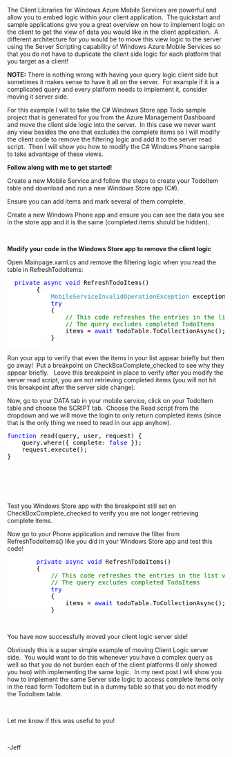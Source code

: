 The Client Libraries for Windows Azure Mobile Services are powerful and allow you to embed logic within your client application.&#160; The quickstart and sample applications give you a great overview on how to implement logic on the client to get the view of data you would like in the client application.&#160; A different architecture for you would be to move this view logic to the server using the Server Scripting capability of Windows Azure Mobile Services so that you do not have to duplicate the client side logic for each platform that you target as a client!&#160; 

**NOTE:** There is nothing wrong with having your query logic client side but sometimes it makes sense to have it all on the server.&#160; For example if it is a complicated query and every platform needs to implement it, consider moving it server side.

For this example I will to take the C# Windows Store app Todo sample project that is generated for you from the Azure Management Dashboard and move the client side logic into the server.&#160; In this case we never want any view besides the one that excludes the complete items so I will modify the client code to remove the filtering logic and add it to the server read script.&#160; Then I will show you how to modify the C# Windows Phone sample to take advantage of these views.

**Follow along with me to get started!**

Create a new Mobile Service and follow the steps to create your TodoItem table and download and run a new Windows Store app (C#).

Ensure you can add items and mark several of them complete.

Create a new Windows Phone app and ensure you can see the data you see in the store app and it is the same (completed items should be hidden).

&#160;

**Modify your code in the Windows Store app to remove the client logic**

Open Mainpage.xaml.cs and remove the filtering logic when you read the table in RefreshTodoItems:

<pre class="code"><span style="background: white; color: black;">  </span><span style="background: white; color: blue;">private async void </span><span style="background: white; color: black;">RefreshTodoItems()
        {
            </span><span style="background: white; color: rgb(43, 145, 175);">MobileServiceInvalidOperationException </span><span style="background: white; color: black;">exception = </span><span style="background: white; color: blue;">null</span><span style="background: white; color: black;">;
            </span><span style="background: white; color: blue;">try
            </span><span style="background: white; color: black;">{
                </span><span style="background: white; color: green;">// This code refreshes the entries in the list view by querying the TodoItems table.
                // The query excludes completed TodoItems
                </span><span style="background: white; color: black;">items = </span><span style="background: white; color: blue;">await </span><span style="background: white; color: black;">todoTable.ToCollectionAsync();
            }
         </span></pre>

Run your app to verify that even the items in your list appear briefly but then go away!&#160; Put a breakpoint on CheckBoxComplete_checked to see why they appear briefly.&#160;&#160; Leave this breakpoint in place to verify after you modify the server read script, you are not retrieving completed items (you will not hit this breakpoint after the server side change).

Now, go to your DATA tab in your mobile service, click on your TodoItem table and choose the SCRIPT tab.&#160; Choose the Read script from the dropdown and we will move the login to only return completed items (since that is the only thing we need to read in our app anyhow).

<pre class="code"><span style="background: white; color: blue;">function </span><span style="background: white; color: black;">read(query, user, request) {
    query.where({ complete: </span><span style="background: white; color: blue;">false </span><span style="background: white; color: black;">});
    request.execute();
}</span></pre>

<pre class="code"><span style="background: white; color: black;"></span></pre>

<pre class="code"><span style="background: white; color: black;"></span></pre>

<pre class="code"><span style="background: white; color: black;"></span></pre>

<pre class="code"><span style="background: white; color: black;"></span></pre>

<pre class="code"><span style="background: white; color: black;"></span></pre>

<pre class="code"><span style="background: white; color: black;"></span></pre>

Test you Windows Store app with the breakpoint still set on CheckBoxComplete_checked to verify you are not longer retrieving complete items.

Now go to your Phone application and remove the filter from RefreshTodoItems() like you did in your Windows Store app and test this code!

<pre class="code"><span style="background: white; color: black;">        </span><span style="background: white; color: blue;">private async void </span><span style="background: white; color: black;">RefreshTodoItems()
        {
            </span><span style="background: white; color: green;">// This code refreshes the entries in the list view be querying the TodoItems table.
            // The query excludes completed TodoItems
            </span><span style="background: white; color: blue;">try
            </span><span style="background: white; color: black;">{
                items = </span><span style="background: white; color: blue;">await </span><span style="background: white; color: black;">todoTable.ToCollectionAsync();
            }
</span></pre>

&#160;

You have now successfully moved your client logic server side!

Obviously this is a super simple example of moving Client Logic server side.&#160; You would want to do this whenever you have a complex query as well so that you do not burden each of the client platforms (I only showed you two) with implementing the same logic.&#160; In my next post I will show you how to implement the same Server side logic to access complete items only in the read form TodoItem but in a dummy table so that you do not modify the TodoItem table.

&#160;

Let me know if this was useful to you!

&#160;

-Jeff